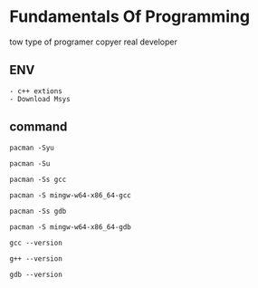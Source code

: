 # Fundamentals Of Programming
tow type of programer 
    copyer
    real developer

## ENV
    - c++ extions 
    - Download Msys




## command

    pacman -Syu

    pacman -Su

    pacman -Ss gcc

    pacman -S mingw-w64-x86_64-gcc
    
    pacman -Ss gdb
    
    pacman -S mingw-w64-x86_64-gdb
    
    gcc --version
    
    g++ --version
    
    gdb --version
